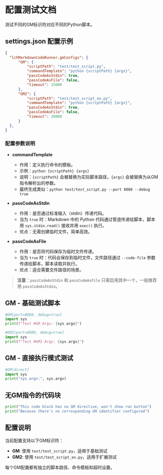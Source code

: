 # 配置测试文档

测试不同的GM标识符对应不同的Python脚本。

## settings.json 配置示例

```json
{
  "lchMarkdownCodeRunner.gmConfigs": {
      "GM": {
          "scriptPath": "test/test_script.py",
          "commandTemplate": "python {scriptPath} {args}",
          "passCodeAsStdin": true,
          "passCodeAsFile": false,
          "timeout": 15000
      },
      "GM2": {
          "scriptPath": "test/test_script_ex.py",
          "commandTemplate": "python {scriptPath} {args}",
          "passCodeAsStdin": true,
          "passCodeAsFile": false,
          "timeout": 20000
      }
  },
}
```



### 配置参数说明

- **commandTemplate**
  - 作用：定义执行命令的模板。
  - 示例：`python {scriptPath} {args}`
  - 说明：`{scriptPath}` 会被替换为实际脚本路径，`{args}` 会被替换为从GM指令解析出的参数。
  - 最终生成类似：`python test/test_script.py --port 8080 --debug true`

- **passCodeAsStdin**
  - 作用：是否通过标准输入（stdin）传递代码。
  - 当为 `true` 时：Markdown 中的 Python 代码通过管道传递给脚本，脚本用 `sys.stdin.read()` 接收并用 `exec()` 执行。
  - 优点：无需创建临时文件，简单高效。

- **passCodeAsFile**
  - 作用：是否将代码保存为临时文件传递。
  - 当为 `true` 时：代码会保存到临时文件，文件路径通过 `--code-file` 参数传递给脚本，脚本读取并执行。
  - 优点：适合需要文件路径的场景。

> **注意**：`passCodeAsStdin` 和 `passCodeAsFile` 只需启用其中一个，一般推荐用 `passCodeAsStdin`。

## GM - 基础测试脚本

```python
#GM[port=8080, debug=true]
import sys
print(f"Test #GM Args: {sys.argv}")
```

```python
#GM2[port=8080, debug=true]
import sys
print(f"Test #GM2 Args: {sys.argv}")
```

## GM - 直接执行模式测试

```python
#GM[direct]
import sys
print("sys.argv:", sys.argv)
```

## 无GM指令的代码块

```python
print("This code block has no GM directive, won't show run button")
print("Because there's no corresponding GM identifier configured")
```

## 配置说明

当前配置支持以下GM标识符：

- **GM**: 使用 `test/test_script.py`，适用于基础测试
- **GM2**: 使用 `test/test_script_ex.py`，适用于扩展测试

每个GM配置都有独立的脚本路径、命令模板和超时设置。
